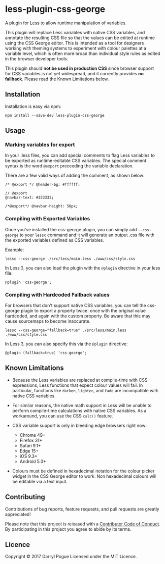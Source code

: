less-plugin-css-george
======================

A plugin for [Less](http://lesscss.org/) to allow runtime manipulation of
variables.

This plugin will replace Less variables with native CSS variables, and annotate
the resulting CSS file so that the values can be edited at runtime using the
CSS George editor.  This is intended as a tool for designers working with
theming systems to experiment with colour palettes at a variable level, which
is often more broad than individual style rules as edited in the browser
developer tools.

This plugin should **not be used in production CSS** since browser support for
CSS variables is not yet widespread, and it currently provides **no fallback**.
Please read the Known Limitations below.


Installation
------------

Installation is easy via npm:

```
npm install --save-dev less-plugin-css-george
```

Usage
-----

### Marking variables for export

In your .less files, you can add special comments to flag Less variables to be
exported as runtime-editable CSS variables.  The special comment syntax is the
word `@export` preceeding the variable declaration.

There are a few valid ways of adding the comment, as shown below:

```less
/* @export */ @header-bg: #ffffff;

// @export
@navbar-text: #333333;

/*@export*/ @navbar-height: 56px;
```


### Compiling with Exported Variables

Once you've installed the css-george plugin, you can simply add `--css-george`
to your `lessc` command and it will generate an output .css file with the
exported variables defined as CSS variables.

Example:

```
lessc --css-george ./src/less/main.less ./www/css/style.css
```

In Less 3, you can also load the plugin with the `@plugin` directive in your
less file:

```
@plugin 'css-george';
```


### Compiling with Hardcoded Fallback values

For browsers that don't support native CSS variables, you can tell the
css-george plugin to export a property twice: once with the original value
hardcoded, and again with the custom property. Be aware that this may cause
sourcemaps to become inaccurate.

```
lessc --css-george="fallback=true" ./src/less/main.less ./www/css/style.css
```

In Less 3, you can also specify this via the `@plugin` directive:

```
@plugin (fallback=true) 'css-george';
```


Known Limitations
-----------------

* Because the Less variables are replaced at compile-time with CSS expressions,
  Less functions that expect colour values will fail.  In particular, functions
  like `darken`, `lighten`, and `fade` are incompatible with native CSS
  variables.

* For similar reasons, the native math support in Less will be unable to
  perform compile-time calculations with native CSS variables. As a workaround,
  you can use the CSS `calc()` feature.

* CSS variable support is only in bleeding edge browsers right now:  
  * Chrome 49+
  * Firefox 31+
  * Safari 9.1+
  * Edge 15+
  * iOS 9.3+
  * Android 5.0+

* Colours must be defined in hexadecimal notation for the colour picker widget
  in the CSS George editor to work.  Non hexadecimal colours will be editable
  via a text input.


Contributing
------------

Contributions of bug reports, feature requests, and pull requests are greatly
appreciated!

Please note that this project is released with a [Contributor Code of
Conduct](https://github.com/css-george/less-plugin-css-george/blob/master/CODE_OF_CONDUCT.md).
By participating in this project you agree to abide by its terms.


Licence
-------

Copyright © 2017 Darryl Pogue
Licensed under the MIT Licence.
